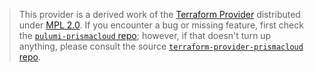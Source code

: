 > This provider is a derived work of the [Terraform Provider](https://github.com/terraform-providers/terraform-provider-prismacloud)
> distributed under [MPL 2.0](https://www.mozilla.org/en-US/MPL/2.0/). If you encounter a bug or missing feature,
> first check the [`pulumi-prismacloud` repo](/issues); however, if that doesn't turn up anything,
> please consult the source [`terraform-provider-prismacloud` repo](https://github.com/terraform-providers/terraform-provider-prismacloud/issues).
